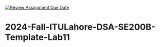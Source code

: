 [![Review Assignment Due Date](https://classroom.github.com/assets/deadline-readme-button-22041afd0340ce965d47ae6ef1cefeee28c7c493a6346c4f15d667ab976d596c.svg)](https://classroom.github.com/a/xZcidGxj)
# 2024-Fall-ITULahore-DSA-SE200B-Template-Lab11
